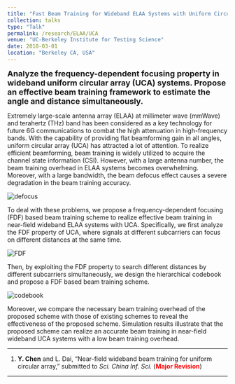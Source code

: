 ```yaml
---
title: "Fast Beam Training for Wideband ELAA Systems with Uniform Circular Array"
collection: talks
type: "Talk"
permalink: /research/ELAA/UCA
venue: "UC-Berkeley Institute for Testing Science"
date: 2018-03-01
location: "Berkeley CA, USA"
---
```


<font size = 4><b>Analyze the frequency-dependent focusing property in wideband uniform circular array (UCA) systems. Propose an effective beam training framework to estimate the angle and distance simultaneously.</b></font>

<p></p>

Extremely large-scale antenna array (ELAA) at millimeter wave (mmWave) and terahertz (THz) band has been considered as a key technology for future 6G communications to combat the high attenuation in high-frequency bands. With the capability of providing flat beamforming gain in all angles, uniform circular array (UCA) has attracted a lot of attention. To realize efficient beamforming, beam training is widely utilized to acquire the channel state information (CSI). However, with a large antenna number, the beam training overhead in ELAA systems becomes overwhelming. Moreover, with a large bandwidth, the beam defocus effect causes a severe degradation in the beam training accuracy. 

![defocus](https://hericenes.github.io/yuhaochen.github.io/images/UCA-1.png)

To deal with these problems, we propose a frequency-dependent focusing (FDF) based beam training scheme to realize effective beam training in near-field wideband ELAA systems with UCA. Specifically, we first analyze the FDF property of UCA, where signals at different subcarriers can focus on different distances at the same time. 

![FDF](https://hericenes.github.io/yuhaochen.github.io/images/UCA-2.png)

Then, by exploiting the FDF property to search different distances by different subcarriers simultaneously, we design the hierarchical codebook and propose a FDF based beam training scheme. 

![codebook](https://hericenes.github.io/yuhaochen.github.io/images/UCA-3.png)

Moreover, we compare the necessary beam training overhead of the proposed scheme with those of existing schemes to reveal the effectiveness of the proposed scheme. Simulation results illustrate that the proposed scheme can realize an accurate beam training in near-field wideband UCA systems with a low beam training overhead.

----

1. **Y. Chen** and L. Dai, “Near-field wideband beam training for uniform circular array,” submitted to *Sci. China Inf. Sci.* (<font color=red><b>Major Revision</b></font>)

----
